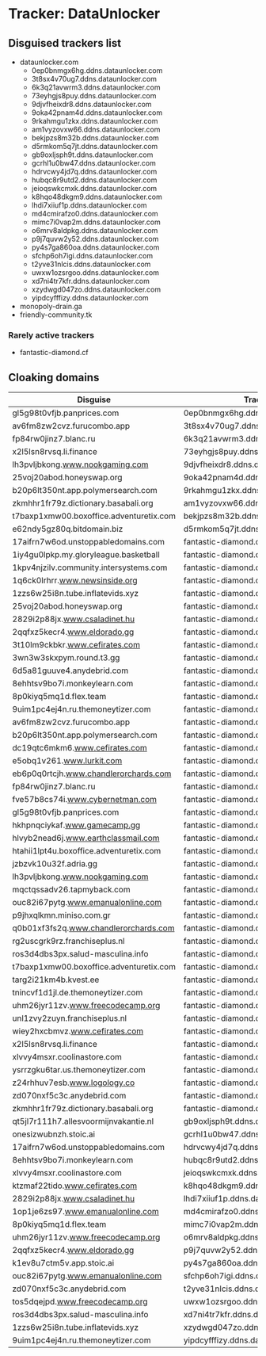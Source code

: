# Tracker: DataUnlocker

## Disguised trackers list

* dataunlocker.com
    * 0ep0bnmgx6hg.ddns.dataunlocker.com
    * 3t8sx4v70ug7.ddns.dataunlocker.com
    * 6k3q21avwrm3.ddns.dataunlocker.com
    * 73eyhgjs8puy.ddns.dataunlocker.com
    * 9djvfheixdr8.ddns.dataunlocker.com
    * 9oka42pnam4d.ddns.dataunlocker.com
    * 9rkahmgu1zkx.ddns.dataunlocker.com
    * am1vyzovxw66.ddns.dataunlocker.com
    * bekjpzs8m32b.ddns.dataunlocker.com
    * d5rmkom5q7jt.ddns.dataunlocker.com
    * gb9oxljsph9t.ddns.dataunlocker.com
    * gcrhl1u0bw47.ddns.dataunlocker.com
    * hdrvcwy4jd7q.ddns.dataunlocker.com
    * hubqc8r9utd2.ddns.dataunlocker.com
    * jeioqswkcmxk.ddns.dataunlocker.com
    * k8hqo48dkgm9.ddns.dataunlocker.com
    * lhdi7xiiuf1p.ddns.dataunlocker.com
    * md4cmirafzo0.ddns.dataunlocker.com
    * mimc7i0vap2m.ddns.dataunlocker.com
    * o6mrv8aldpkg.ddns.dataunlocker.com
    * p9j7quvw2y52.ddns.dataunlocker.com
    * py4s7ga860oa.ddns.dataunlocker.com
    * sfchp6oh7igi.ddns.dataunlocker.com
    * t2yve31nlcis.ddns.dataunlocker.com
    * uwxw1ozsrgoo.ddns.dataunlocker.com
    * xd7ni4tr7kfr.ddns.dataunlocker.com
    * xzydwgd047zo.ddns.dataunlocker.com
    * yipdcyfffizy.ddns.dataunlocker.com
* monopoly-drain.ga
* friendly-community.tk

### Rarely active trackers

* fantastic-diamond.cf

## Cloaking domains

| Disguise | Tracker |
| ---- | ---- |
| gl5g98t0vfjb.panprices.com | 0ep0bnmgx6hg.ddns.dataunlocker.com |
| av6fm8zw2cvz.furucombo.app | 3t8sx4v70ug7.ddns.dataunlocker.com |
| fp84rw0jinz7.blanc.ru | 6k3q21avwrm3.ddns.dataunlocker.com |
| x2l5lsn8rvsq.li.finance | 73eyhgjs8puy.ddns.dataunlocker.com |
| lh3pvljbkong.www.nookgaming.com | 9djvfheixdr8.ddns.dataunlocker.com |
| 25voj20abod.honeyswap.org | 9oka42pnam4d.ddns.dataunlocker.com |
| b20p6lt350nt.app.polymersearch.com | 9rkahmgu1zkx.ddns.dataunlocker.com |
| zkmhhr1fr79z.dictionary.basabali.org | am1vyzovxw66.ddns.dataunlocker.com |
| t7baxp1xmw00.boxoffice.adventuretix.com | bekjpzs8m32b.ddns.dataunlocker.com |
| e62ndy5gz80q.bitdomain.biz | d5rmkom5q7jt.ddns.dataunlocker.com |
| 17aifrn7w6od.unstoppabledomains.com | fantastic-diamond.cf |
| 1iy4gu0lpkp.my.gloryleague.basketball | fantastic-diamond.cf |
| 1kpv4njzilv.community.intersystems.com | fantastic-diamond.cf |
| 1q6ck0lrhrr.www.newsinside.org | fantastic-diamond.cf |
| 1zzs6w25i8n.tube.inflatevids.xyz | fantastic-diamond.cf |
| 25voj20abod.honeyswap.org | fantastic-diamond.cf |
| 2829i2p88jx.www.csaladinet.hu | fantastic-diamond.cf |
| 2qqfxz5kecr4.www.eldorado.gg | fantastic-diamond.cf |
| 3t10lm9ckbkr.www.cefirates.com | fantastic-diamond.cf |
| 3wn3w3skxpym.round.t3.gg | fantastic-diamond.cf |
| 6d5a81guuve4.anydebrid.com | fantastic-diamond.cf |
| 8ehhtsv9bo7i.monkeylearn.com | fantastic-diamond.cf |
| 8p0kiyq5mq1d.flex.team | fantastic-diamond.cf |
| 9uim1pc4ej4n.ru.themoneytizer.com | fantastic-diamond.cf |
| av6fm8zw2cvz.furucombo.app | fantastic-diamond.cf |
| b20p6lt350nt.app.polymersearch.com | fantastic-diamond.cf |
| dc19qtc6mkm6.www.cefirates.com | fantastic-diamond.cf |
| e5obq1v261.www.lurkit.com | fantastic-diamond.cf |
| eb6p0q0rtcjh.www.chandlerorchards.com | fantastic-diamond.cf |
| fp84rw0jinz7.blanc.ru | fantastic-diamond.cf |
| fve57b8cs74i.www.cybernetman.com | fantastic-diamond.cf |
| gl5g98t0vfjb.panprices.com | fantastic-diamond.cf |
| hkhpnqciykaf.www.gamecamp.gg | fantastic-diamond.cf |
| hlvyb2nead6j.www.earthclassmail.com | fantastic-diamond.cf |
| htahii1lpt4u.boxoffice.adventuretix.com | fantastic-diamond.cf |
| jzbzvk10u32f.adria.gg | fantastic-diamond.cf |
| lh3pvljbkong.www.nookgaming.com | fantastic-diamond.cf |
| mqctqssadv26.tapmyback.com | fantastic-diamond.cf |
| ouc82i67pytg.www.emanualonline.com | fantastic-diamond.cf |
| p9jhxqlkmn.miniso.com.gr | fantastic-diamond.cf |
| q0b01xf3fs2q.www.chandlerorchards.com | fantastic-diamond.cf |
| rg2uscgrk9rz.franchiseplus.nl | fantastic-diamond.cf |
| ros3d4dbs3px.salud-masculina.info | fantastic-diamond.cf |
| t7baxp1xmw00.boxoffice.adventuretix.com | fantastic-diamond.cf |
| targ2i21km4b.kvest.ee | fantastic-diamond.cf |
| tnincvf1d1jl.de.themoneytizer.com | fantastic-diamond.cf |
| uhm26jyr11zv.www.freecodecamp.org | fantastic-diamond.cf |
| unl1zvy2zuyn.franchiseplus.nl | fantastic-diamond.cf |
| wiey2hxcbmvz.www.cefirates.com | fantastic-diamond.cf |
| x2l5lsn8rvsq.li.finance | fantastic-diamond.cf |
| xlvvy4msxr.coolinastore.com | fantastic-diamond.cf |
| ysrrzgku6tar.us.themoneytizer.com | fantastic-diamond.cf |
| z24rhhuv7esb.www.logology.co | fantastic-diamond.cf |
| zd070nxf5c3c.anydebrid.com | fantastic-diamond.cf |
| zkmhhr1fr79z.dictionary.basabali.org | fantastic-diamond.cf |
| qt5jl7r111h7.allesvoormijnvakantie.nl | gb9oxljsph9t.ddns.dataunlocker.com |
| onesizwubnzh.stoic.ai | gcrhl1u0bw47.ddns.dataunlocker.com |
| 17aifrn7w6od.unstoppabledomains.com | hdrvcwy4jd7q.ddns.dataunlocker.com |
| 8ehhtsv9bo7i.monkeylearn.com | hubqc8r9utd2.ddns.dataunlocker.com |
| xlvvy4msxr.coolinastore.com | jeioqswkcmxk.ddns.dataunlocker.com |
| ktzmaf22tido.www.cefirates.com | k8hqo48dkgm9.ddns.dataunlocker.com |
| 2829i2p88jx.www.csaladinet.hu | lhdi7xiiuf1p.ddns.dataunlocker.com |
| 1op1je6zs97.www.emanualonline.com | md4cmirafzo0.ddns.dataunlocker.com |
| 8p0kiyq5mq1d.flex.team | mimc7i0vap2m.ddns.dataunlocker.com |
| uhm26jyr11zv.www.freecodecamp.org | o6mrv8aldpkg.ddns.dataunlocker.com |
| 2qqfxz5kecr4.www.eldorado.gg | p9j7quvw2y52.ddns.dataunlocker.com |
| k1ev8u7ctm5v.app.stoic.ai | py4s7ga860oa.ddns.dataunlocker.com |
| ouc82i67pytg.www.emanualonline.com | sfchp6oh7igi.ddns.dataunlocker.com |
| zd070nxf5c3c.anydebrid.com | t2yve31nlcis.ddns.dataunlocker.com |
| tos5dqejpd.www.freecodecamp.org | uwxw1ozsrgoo.ddns.dataunlocker.com |
| ros3d4dbs3px.salud-masculina.info | xd7ni4tr7kfr.ddns.dataunlocker.com |
| 1zzs6w25i8n.tube.inflatevids.xyz | xzydwgd047zo.ddns.dataunlocker.com |
| 9uim1pc4ej4n.ru.themoneytizer.com | yipdcyfffizy.ddns.dataunlocker.com |